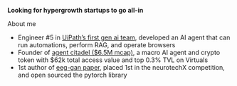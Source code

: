 **Looking for hypergrowth startups to go all-in**

About me
- Engineer #5 in [UiPath’s first gen ai team](https://www.uipath.com/product/autopilot-for-everyone), developed an AI agent that can run automations, perform RAG, and operate browsers
- Founder of [agent citadel ($6.5M mcap)](https://www.citadelagent.ai), a macro AI agent and crypto token with $62k total access value and top 0.3% TVL on Virtuals
- 1st author of [eeg-gan paper](https://arxiv.org/abs/2402.09453v1), placed 1st in the neurotechX competition, and open sourced the pytorch library
